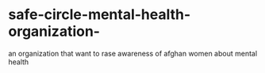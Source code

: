 # safe-circle-mental-health-organization-
an organization that want to rase awareness of afghan women about mental health 
